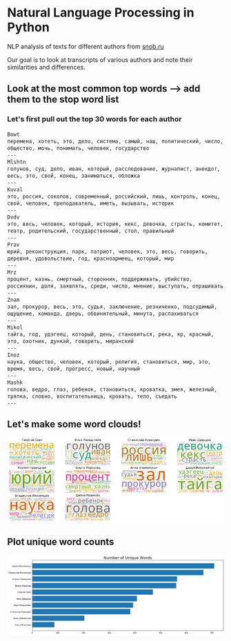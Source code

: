 Natural Language Processing in Python 
===========

NLP analysis of texts for different authors from [snob.ru](https://snob.ru)

Our goal is to look at transcripts of various authors and note their similarities and differences.


## Look at the most common top words --> add them to the stop word list
### Let's first pull out the top 30 words for each author


    Bowt
    перемена, хотеть, это, дело, система, самый, наш, политический, число, общество, мочь, понимать, человек, государство
    ---
    Mlshtn
    голунов, суд, дело, иван, который, расследование, журналист, анекдот, весь, это, свой, конец, заниматься, обложка
    ---
    Kuval
    это, россия, соколов, современный, российский, лишь, контроль, конец, свой, человек, преподаватель, иметь, вызывать, историк
    ---
    Dvdv
    это, весь, человек, который, история, кекс, девочка, страсть, комитет, театр, родительский, государственный, стол, правильный
    ---
    Prav
    юрий, реконструкция, парк, патриот, человек, это, весь, говорить, деревня, удовольствие, год, красноармеец, который, мир
    ---
    Mrz
    процент, казнь, смертный, сторонник, поддерживать, убийство, россиянин, доля, заявлять, среди, число, мнение, выступать, опрашивать
    ---
    Znam
    зал, прокурор, весь, это, судья, заключение, резниченко, подсудимый, ощущение, команда, дверь, обвинительный, минута, распахиваться
    ---
    Mikol
    тайга, год, удэгеец, который, день, становиться, река, яр, красный, это, охотник, дункай, говорить, миранский
    ---
    Inoz
    наука, общество, человек, который, религия, становиться, мир, это, время, весь, свой, прогресс, новый, научный
    ---
    Mashk
    голова, ведро, глаз, ребенок, становиться, кроватка, змея, железный, тряпка, словно, воспитательница, кровать, тело, съедать
    ---





## Let's make some word clouds!




![png](img/output_3_0.png)





## Plot unique word counts




![png](img/output_4_1.png)
